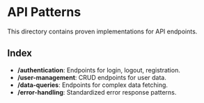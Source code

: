 # API Patterns

This directory contains proven implementations for API endpoints.

## Index
- **/authentication**: Endpoints for login, logout, registration.
- **/user-management**: CRUD endpoints for user data.
- **/data-queries**: Endpoints for complex data fetching.
- **/error-handling**: Standardized error response patterns. 